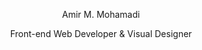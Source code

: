 <p style="text-align: center">Amir M. Mohamadi</p>
<p style="text-align: center">Front-end Web Developer & Visual Designer</p>
